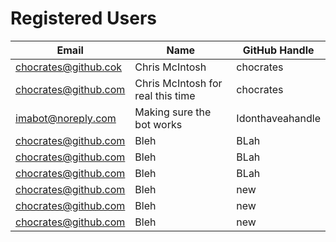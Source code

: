 # Registered Users
| Email | Name | GitHub Handle |  
| --- | --- | --- |  
| chocrates@github.cok | Chris McIntosh | chocrates |  
| chocrates@github.com | Chris McIntosh for real this time | chocrates |  
| imabot@noreply.com | Making sure the bot works | Idonthaveahandle |  
| chocrates@github.com | Bleh | BLah |  
| chocrates@github.com | Bleh | BLah |  
| chocrates@github.com | Bleh | BLah |  
| chocrates@github.com | Bleh | new |  
| chocrates@github.com | Bleh | new |  
| chocrates@github.com | Bleh | new |  
